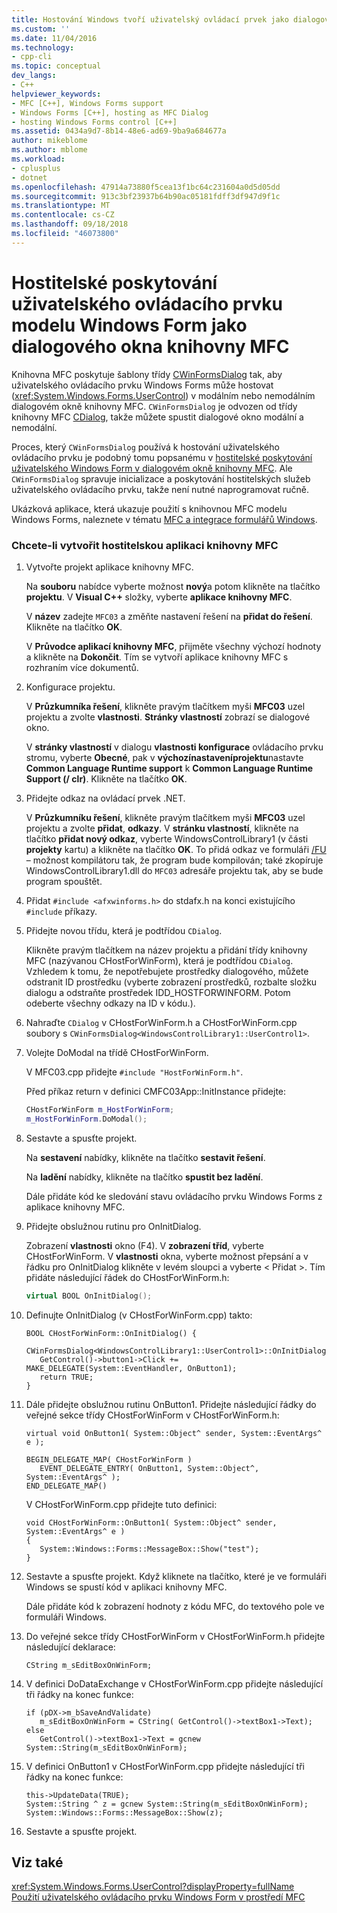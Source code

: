 ```yaml
---
title: Hostování Windows tvoří uživatelský ovládací prvek jako dialogového okna knihovny MFC | Dokumentace Microsoftu
ms.custom: ''
ms.date: 11/04/2016
ms.technology:
- cpp-cli
ms.topic: conceptual
dev_langs:
- C++
helpviewer_keywords:
- MFC [C++], Windows Forms support
- Windows Forms [C++], hosting as MFC Dialog
- hosting Windows Forms control [C++]
ms.assetid: 0434a9d7-8b14-48e6-ad69-9ba9a684677a
author: mikeblome
ms.author: mblome
ms.workload:
- cplusplus
- dotnet
ms.openlocfilehash: 47914a73880f5cea13f1bc64c231604a0d5d05dd
ms.sourcegitcommit: 913c3bf23937b64b90ac05181fdff3df947d9f1c
ms.translationtype: MT
ms.contentlocale: cs-CZ
ms.lasthandoff: 09/18/2018
ms.locfileid: "46073800"
---
```

# <a name="hosting-a-windows-form-user-control-as-an-mfc-dialog-box"></a>Hostitelské poskytování uživatelského ovládacího prvku modelu Windows Form jako dialogového okna knihovny MFC
Knihovna MFC poskytuje šablony třídy [CWinFormsDialog](../mfc/reference/cwinformsdialog-class.md) tak, aby uživatelského ovládacího prvku Windows Forms může hostovat (<xref:System.Windows.Forms.UserControl>) v modálním nebo nemodálním dialogovém okně knihovny MFC. `CWinFormsDialog` je odvozen od třídy knihovny MFC [CDialog](../mfc/reference/cdialog-class.md), takže můžete spustit dialogové okno modální a nemodální.  
  
 Proces, který `CWinFormsDialog` používá k hostování uživatelského ovládacího prvku je podobný tomu popsanému v [hostitelské poskytování uživatelského Windows Form v dialogovém okně knihovny MFC](../dotnet/hosting-a-windows-form-user-control-in-an-mfc-dialog-box.md). Ale `CWinFormsDialog` spravuje inicializace a poskytování hostitelských služeb uživatelského ovládacího prvku, takže není nutné naprogramovat ručně.  
  
 Ukázková aplikace, která ukazuje použití s knihovnou MFC modelu Windows Forms, naleznete v tématu [MFC a integrace formulářů Windows](http://www.microsoft.com/downloads/details.aspx?FamilyID=987021bc-e575-4fe3-baa9-15aa50b0f599&displaylang=en).  
  
### <a name="to-create-the-mfc-host-application"></a>Chcete-li vytvořit hostitelskou aplikaci knihovny MFC  
  
1.  Vytvořte projekt aplikace knihovny MFC.  
  
     Na **souboru** nabídce vyberte možnost **nový**a potom klikněte na tlačítko **projektu**. V **Visual C++** složky, vyberte **aplikace knihovny MFC**.  
  
     V **název** zadejte `MFC03` a změňte nastavení řešení na **přidat do řešení**. Klikněte na tlačítko **OK**.  
  
     V **Průvodce aplikací knihovny MFC**, přijměte všechny výchozí hodnoty a klikněte na **Dokončit**. Tím se vytvoří aplikace knihovny MFC s rozhraním více dokumentů.  
  
2.  Konfigurace projektu.  
  
     V **Průzkumníka řešení**, klikněte pravým tlačítkem myši **MFC03** uzel projektu a zvolte **vlastnosti**. **Stránky vlastností** zobrazí se dialogové okno.  
  
     V **stránky vlastností** v dialogu **vlastnosti konfigurace** ovládacího prvku stromu, vyberte **Obecné**, pak v **výchozínastaveníprojektu**nastavte **Common Language Runtime support** k **Common Language Runtime Support (/ clr)**. Klikněte na tlačítko **OK**.  
  
3.  Přidejte odkaz na ovládací prvek .NET.  
  
     V **Průzkumníku řešení**, klikněte pravým tlačítkem myši **MFC03** uzel projektu a zvolte **přidat**, **odkazy**. V **stránku vlastností**, klikněte na tlačítko **přidat nový odkaz**, vyberte WindowsControlLibrary1 (v části **projekty** kartu) a klikněte na tlačítko **OK**. To přidá odkaz ve formuláři [/FU](../build/reference/fu-name-forced-hash-using-file.md) – možnost kompilátoru tak, že program bude kompilován; také zkopíruje WindowsControlLibrary1.dll do `MFC03` adresáře projektu tak, aby se bude program spouštět.  
  
4.  Přidat `#include <afxwinforms.h>` do stdafx.h na konci existujícího `#include` příkazy.  
  
5.  Přidejte novou třídu, která je podtřídou `CDialog`.  
  
     Klikněte pravým tlačítkem na název projektu a přidání třídy knihovny MFC (nazývanou CHostForWinForm), která je podtřídou `CDialog`. Vzhledem k tomu, že nepotřebujete prostředky dialogového, můžete odstranit ID prostředku (vyberte zobrazení prostředků, rozbalte složku dialogu a odstraňte prostředek IDD_HOSTFORWINFORM.  Potom odeberte všechny odkazy na ID v kódu.).  
  
6.  Nahraďte `CDialog` v CHostForWinForm.h a CHostForWinForm.cpp soubory s `CWinFormsDialog<WindowsControlLibrary1::UserControl1>`.  
  
7.  Volejte DoModal na třídě CHostForWinForm.  
  
     V MFC03.cpp přidejte `#include "HostForWinForm.h"`.  
  
     Před příkaz return v definici CMFC03App::InitInstance přidejte:  
  
    ```cpp
    CHostForWinForm m_HostForWinForm;
    m_HostForWinForm.DoModal();
    ```
  
8.  Sestavte a spusťte projekt.  
  
     Na **sestavení** nabídky, klikněte na tlačítko **sestavit řešení**.  
  
     Na **ladění** nabídky, klikněte na tlačítko **spustit bez ladění**.  
  
     Dále přidáte kód ke sledování stavu ovládacího prvku Windows Forms z aplikace knihovny MFC.  
  
9. Přidejte obslužnou rutinu pro OnInitDialog.  
  
     Zobrazení **vlastnosti** okno (F4). V **zobrazení tříd**, vyberte CHostForWinForm. V **vlastnosti** okna, vyberte možnost přepsání a v řádku pro OnInitDialog klikněte v levém sloupci a vyberte \< Přidat >. Tím přidáte následující řádek do CHostForWinForm.h:  
  
    ```cpp  
    virtual BOOL OnInitDialog();  
    ```  
  
10. Definujte OnInitDialog (v CHostForWinForm.cpp) takto:  
  
    ```  
    BOOL CHostForWinForm::OnInitDialog() {  
       CWinFormsDialog<WindowsControlLibrary1::UserControl1>::OnInitDialog();  
       GetControl()->button1->Click += MAKE_DELEGATE(System::EventHandler, OnButton1);  
       return TRUE;  
    }  
    ```  
  
11. Dále přidejte obslužnou rutinu OnButton1. Přidejte následující řádky do veřejné sekce třídy CHostForWinForm v CHostForWinForm.h:  
  
    ```  
    virtual void OnButton1( System::Object^ sender, System::EventArgs^ e );  
  
    BEGIN_DELEGATE_MAP( CHostForWinForm )  
       EVENT_DELEGATE_ENTRY( OnButton1, System::Object^, System::EventArgs^ );  
    END_DELEGATE_MAP()  
    ```  
  
     V CHostForWinForm.cpp přidejte tuto definici:  
  
    ```  
    void CHostForWinForm::OnButton1( System::Object^ sender, System::EventArgs^ e )   
    {  
       System::Windows::Forms::MessageBox::Show("test");  
    }  
    ```  
  
12. Sestavte a spusťte projekt. Když kliknete na tlačítko, které je ve formuláři Windows se spustí kód v aplikaci knihovny MFC.  
  
     Dále přidáte kód k zobrazení hodnoty z kódu MFC, do textového pole ve formuláři Windows.  
  
13. Do veřejné sekce třídy CHostForWinForm v CHostForWinForm.h přidejte následující deklarace:  
  
    ```  
    CString m_sEditBoxOnWinForm;  
    ```  
  
14. V definici DoDataExchange v CHostForWinForm.cpp přidejte následující tři řádky na konec funkce:  
  
    ```  
    if (pDX->m_bSaveAndValidate)  
       m_sEditBoxOnWinForm = CString( GetControl()->textBox1->Text);  
    else  
       GetControl()->textBox1->Text = gcnew System::String(m_sEditBoxOnWinForm);  
    ```  
  
15. V definici OnButton1 v CHostForWinForm.cpp přidejte následující tři řádky na konec funkce:  
  
    ```  
    this->UpdateData(TRUE);  
    System::String ^ z = gcnew System::String(m_sEditBoxOnWinForm);  
    System::Windows::Forms::MessageBox::Show(z);  
    ```  
  
16. Sestavte a spusťte projekt.  
  
## <a name="see-also"></a>Viz také  
 <xref:System.Windows.Forms.UserControl?displayProperty=fullName>   
 [Použití uživatelského ovládacího prvku Windows Form v prostředí MFC](../dotnet/using-a-windows-form-user-control-in-mfc.md)